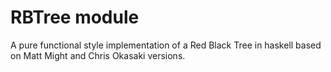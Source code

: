# RBTree module

A pure functional style implementation of a Red Black Tree in haskell based on Matt Might and Chris Okasaki versions.
